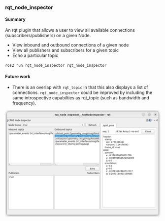 ### rqt_node_inspector

#### Summary
An rqt plugin that allows a user to view all available connections (subscribers/publishers) on a given Node.

- View inbound and outbound connections of a given node
- View all publishers and subscribers for a given topic
- Echo a particular topic

`ros2 run rqt_node_inspector rqt_node_inspector`

#### Future work
- There is an overlap with `rqt_topic` in that this also displays a list of connections. `rqt_node_inspector` could be improved by including the same introspective capabilties as rqt_topic (such as bandwidth and frequency).


![GUI Screenshow](screenshot.png)

